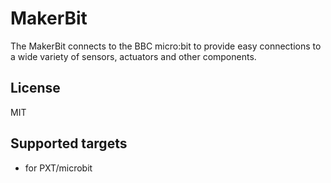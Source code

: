 # MakerBit

The MakerBit connects to the BBC micro:bit to provide easy connections to a wide variety of sensors, actuators and other components.

## License

MIT

## Supported targets

* for PXT/microbit


